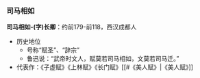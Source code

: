 ### 司马相如

**司马相如-(字)长卿**：约前179-前118，西汉成都人
- 历史地位
	- 号称“赋圣”、“辞宗”
	- 鲁迅说：“武帝时文人，赋莫若司马相如，文莫若司马迁。”
- 代表作：《子虚赋》《上林赋》《长门赋》[[#《美人赋》|《美人赋》]]